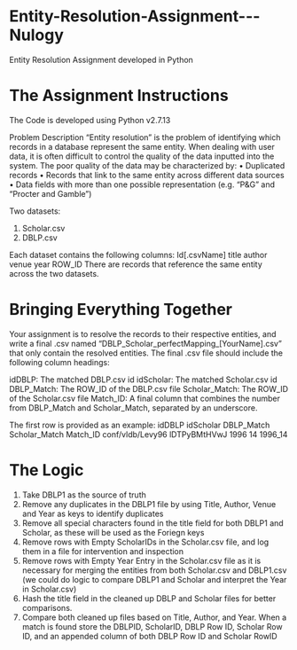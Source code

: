 # Entity-Resolution-Assignment---Nulogy
Entity Resolution Assignment developed in Python 

# The Assignment Instructions
The Code is developed using Python v2.7.13

Problem Description
“Entity resolution” is the problem of identifying which records in a database represent the
same entity. When dealing with user data, it is often difficult to control the quality of the
data inputted into the system. The poor quality of the data may be characterized by:
  • Duplicated records
  • Records that link to the same entity across different data sources
  • Data fields with more than one possible representation (e.g. “P&G” and “Procter and Gamble”)

Two datasets:
  1. Scholar.csv
  2. DBLP.csv

Each dataset contains the following columns:
Id[.csvName] title author venue year ROW_ID
There are records that reference the same entity across the two datasets.

# Bringing Everything Together
Your assignment is to resolve the records to their respective entities, and write a final
.csv named “DBLP_Scholar_perfectMapping_[YourName].csv” that only contain the
resolved entities. The final .csv file should include the following column headings:

 idDBLP: The matched DBLP.csv id
 idScholar: The matched Scholar.csv id
 DBLP_Match: The ROW_ID of the DBLP.csv file
 Scholar_Match: The ROW_ID of the Scholar.csv file
 Match_ID: A final column that combines the number from DBLP_Match and Scholar_Match, separated by an underscore.

The first row is provided as an example:
idDBLP            idScholar   DBLP_Match  Scholar_Match  Match_ID
conf/vldb/Levy96 lDTPyBMtHVwJ 1996        14            1996_14

# The Logic
1) Take DBLP1 as the source of truth
2) Remove any duplicates in the DBLP1 file by using Title, Author, Venue and Year as keys to identify duplicates
3) Remove all special characters found in the title field for both DBLP1 and Scholar, as these will be used as the Foriegn keys
4) Remove rows with Empty ScholarIDs in the Scholar.csv file, and log them in a file for intervention and inspection
5) Remove rows with Empty Year Entry in the Scholar.csv file as it is necessary for merging the entities from both Scholar.csv and DBLP1.csv (we could do logic to compare DBLP1 and Scholar and interpret the Year in Scholar.csv)
6) Hash the title field in the cleaned up DBLP and Scholar files for better comparisons.
7) Compare both cleaned up files based on Title, Author, and Year. When a match is found store the DBLPID, ScholarID, DBLP Row ID, Scholar Row ID, and an appended column of both DBLP Row ID and Scholar RowID
